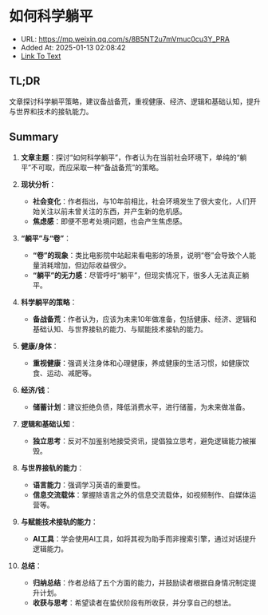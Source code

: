 # 如何科学躺平
- URL: https://mp.weixin.qq.com/s/8B5NT2u7mVmuc0cu3Y_PRA
- Added At: 2025-01-13 02:08:42
- [Link To Text](2025-01-13-如何科学躺平_raw.md)

## TL;DR
文章探讨科学躺平策略，建议备战备荒，重视健康、经济、逻辑和基础认知，提升与世界和技术的接轨能力。

## Summary
1. **文章主题**：探讨“如何科学躺平”，作者认为在当前社会环境下，单纯的“躺平”不可取，而应采取一种“备战备荒”的策略。

2. **现状分析**：
   - **社会变化**：作者指出，与10年前相比，社会环境发生了很大变化，人们开始关注以前未曾关注的东西，并产生新的危机感。
   - **焦虑感**：即便不思考处境问题，也会产生焦虑感。

3. **“躺平”与“卷”**：
   - **“卷”的现象**：类比电影院中站起来看电影的场景，说明“卷”会导致个人能量消耗增加，但边际收益很少。
   - **“躺平”的无力感**：尽管呼吁“躺平”，但现实情况下，很多人无法真正躺平。

4. **科学躺平的策略**：
   - **备战备荒**：作者认为，应该为未来10年做准备，包括健康、经济、逻辑和基础认知、与世界接轨的能力、与赋能技术接轨的能力。

5. **健康/身体**：
   - **重视健康**：强调关注身体和心理健康，养成健康的生活习惯，如健康饮食、运动、减肥等。

6. **经济/钱**：
   - **储蓄计划**：建议拒绝负债，降低消费水平，进行储蓄，为未来做准备。

7. **逻辑和基础认知**：
   - **独立思考**：反对不加鉴别地接受资讯，提倡独立思考，避免逻辑能力被摧毁。

8. **与世界接轨的能力**：
   - **语言能力**：强调学习英语的重要性。
   - **信息交流载体**：掌握除语言之外的信息交流载体，如视频制作、自媒体运营等。

9. **与赋能技术接轨的能力**：
   - **AI工具**：学会使用AI工具，如将其视为助手而非搜索引擎，通过对话提升逻辑能力。

10. **总结**：
    - **归纳总结**：作者总结了五个方面的能力，并鼓励读者根据自身情况制定提升计划。
    - **收获与思考**：希望读者在蛰伏阶段有所收获，并分享自己的想法。
